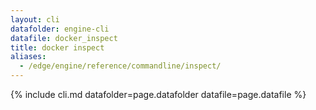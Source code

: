 ```yaml
---
layout: cli
datafolder: engine-cli
datafile: docker_inspect
title: docker inspect
aliases:
  - /edge/engine/reference/commandline/inspect/
---
```

<!--
This page is automatically generated from Docker's source code. If you want to
suggest a change to the text that appears here, open a ticket or pull request
in the source repository on GitHub:

https://github.com/docker/cli
-->
{% include cli.md datafolder=page.datafolder datafile=page.datafile %}
